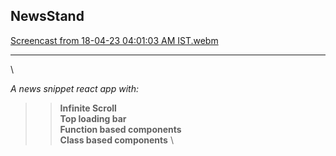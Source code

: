 **NewsStand**
--------------------------------------------------------------------------------------------------------

[Screencast from 18-04-23 04:01:03 AM IST.webm](https://user-images.githubusercontent.com/53101134/232624719-363cbca2-d8e2-45e9-b860-5764529ff2ec.webm)

--------------------------------------------------------------------------------------------------------
\


*A news snippet react app with:*

>> **Infinite Scroll** \
>> **Top loading bar** \
>> **Function based components** \
>> **Class based components** \
